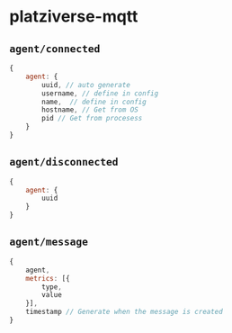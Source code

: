 # platziverse-mqtt

## `agent/connected`

```js
{
    agent: {
        uuid, // auto generate
        username, // define in config
        name,  // define in config
        hostname, // Get from OS
        pid // Get from procesess
    }
}
```

## `agent/disconnected`

```js
{
    agent: {
        uuid
    }
}
```

## `agent/message`

```js
{
    agent,
    metrics: [{
        type,
        value
    }],
    timestamp // Generate when the message is created
}
```